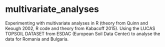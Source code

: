 # multivariate_analyses
Experimenting with multivariate analyses in R (theory from Quinn and Keough 2002, R code and theory from Kabacoff 2015).
Using the LUCAS TOPSOIL DATASET from ESDAC (European Soil Data Center) to analyse the data for Romania and Bulgaria. 
